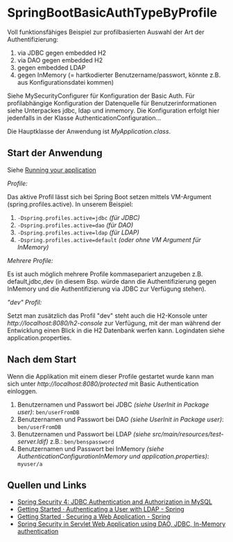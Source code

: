 # SpringBootBasicAuthTypeByProfile
Voll funktionsfähiges Beispiel zur profilbasierten Auswahl der Art der Authentifizierung:

1. via JDBC gegen embedded H2
2. via DAO gegen embedded H2
3. gegen embedded LDAP
4. gegen InMemory (= hartkodierter Benutzername/passwort, könnte z.B. aus Konfigurationsdatei kommen) 

Siehe MySecurityConfigurer für Konfiguration der Basic Auth.
Für profilabhängige Konfiguration der Datenquelle für Benutzerinformationen siehe Unterpackes jdbc, ldap und inmemory.
Die Konfiguration erfolgt hier jedenfalls in der Klasse AuthenticationConfiguration...

Die Hauptklasse der Anwendung ist _MyApplication.class_.

## Start der Anwendung

Siehe [Running your application](http://docs.spring.io/spring-boot/docs/current/reference/html/using-boot-running-your-application.html)

*Profile:*

Das aktive Profil lässt sich bei Spring Boot setzen mittels VM-Argument (spring.profiles.active).
In unserem Beispiel:

1. ``-Dspring.profiles.active=jdbc`` _(für JDBC)_
2. ``-Dspring.profiles.active=dao`` _(für DAO)_ 
3. ``-Dspring.profiles.active=ldap`` _(für LDAP)_ 
4. ``-Dspring.profiles.active=default`` _(oder ohne VM Argument für InMemory)_

*Mehrere Profile:*

Es ist auch möglich mehrere Profile kommasepariert anzugeben z.B. default,jdbc,dev 
(in diesem Bsp. würde dann die Authentifizierung gegen InMemory und die Authentifizierung via JDBC zur Verfügung stehen).

*"dev" Profil:*

Setzt man zusätzlich das Profil "dev" steht auch die H2-Konsole unter _http://localhost:8080/h2-console_ zur Verfügung,
mit der man während der Entwicklung einen Blick in die H2 Datenbank werfen kann. 
Logindaten siehe application.properties.


## Nach dem Start

Wenn die Applikation mit einem dieser Profile gestartet wurde kann man sich unter
_http://localhost:8080/protected_ mit Basic Authentication einloggen.

1. Benutzernamen und Passwort bei JDBC _(siehe UserInit in Package user)_: ``ben/userFromDB``
2. Benutzernamen und Passwort bei DAO _(siehe UserInit in Package user)_: ``ben/userFromDB``
2. Benutzernamen und Passwort bei LDAP _(siehe src/main/resources/test-server.ldif)_ z.B.: ``ben/benspassword``
3. Benutzernamen und Passwort bei InMemory _(siehe AuthenticationConfigurationInMemory und application.properties)_: ``myuser/a`` 


## Quellen und Links

* [Spring Security 4: JDBC Authentication and Authorization in MySQL](https://dzone.com/articles/spring-security-4-authenticate-and-authorize-users)
* [Getting Started · Authenticating a User with LDAP - Spring](https://spring.io/guides/gs/authenticating-ldap/)
* [Getting Started · Securing a Web Application - Spring](https://spring.io/guides/gs/securing-web/)
* [Spring Security in Servlet Web Application using DAO, JDBC, In-Memory authentication](http://www.journaldev.com/2715/spring-security-in-servlet-web-application-using-dao-jdbc-in-memory-authentication)
